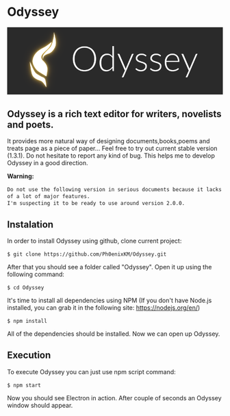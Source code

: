 # Odyssey

![Odyssey Logo](https://github.com/Ph0enixKM/Odyssey/blob/dev/public/arts/logo-250.png)

## Odyssey is a rich text editor for writers, novelists and poets. 
It provides more natural way of designing documents,books,poems
and treats page as a piece of paper...
Feel free to try out current stable version (1.3.1). Do not hesitate to report any kind of bug. This helps me to develop Odyssey 
in a good direction.


**Warning:**

    Do not use the following version in serious documents because it lacks of a lot of major features.
    I'm suspecting it to be ready to use around version 2.0.0.

## Instalation
In order to install Odyssey using github, clone current project:

    $ git clone https://github.com/Ph0enixKM/Odyssey.git

After that you should see a folder called "Odyssey". Open it up using the following command:

    $ cd Odyssey
    
It's time to install all dependencies using NPM (If you don't have Node.js installed, you can grab it in the following site: https://nodejs.org/en/)

    $ npm install
    
All of the dependencies should be installed. Now we can open up Odyssey.

## Execution
To execute Odyssey you can just use npm script command:

    $ npm start

Now you should see Electron in action. 
After couple of seconds an Odyssey window should appear.
